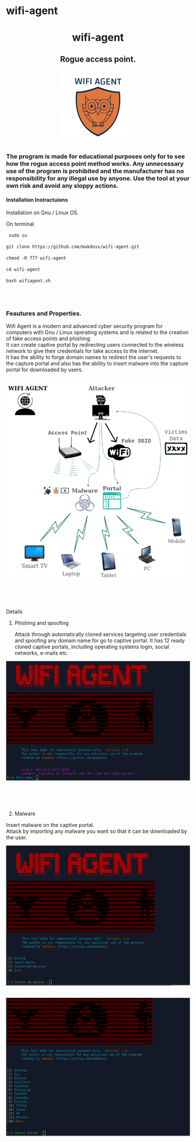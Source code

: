# wifi-agent

 <h1 align="center"> wifi-agent </h1>
 
 <h2 align="center"> Rogue access point. </h2> 
 

<p align="center">
<img src="logo/logo.png">  </br>
</p>


<h3>

The program is made for educational purposes only for to see how the rogue access point method works.
Any unnecessary use of the program is prohibited and the manufacturer has no responsibility for any illegal use by anyone.
Use the tool at your own risk and avoid any sloppy actions.

 </h3>
 
<p>
  
<h4> Installation Instractuions </h4>

Installation on Gnu / Linux OS. </br>

On terminal </br>

```diff
 sudo su 
```

```diff
git clone https://github.com/makdosx/wifi-agent.git 
```
```diff
chmod -R 777 wifi-agent 
```

```diff
cd wifi-agent
```

```diff
bash wifiagent.sh
```

</br> </br>

</p>



<h3>
Feautures and Properties.
</h3>

<p>
Wifi Agent is a modern and advanced cyber security program for computers with Gnu / Linux operating systems and is related to the creation of fake access points and phishing. </br>
It can create captive portal by redirecting users connected to the wireless network to give their credentials for take access to the internet. </br>
It has the ability to forge domain names to redirect the user's requests to the capture portal and also has the ability to insert malware into the capture portal for downloaded by users.
</p>

  </br>

 <img src="sc/diagram.png">
 
<br/> <br/> <br/> 

<p>
 
Details

 
1) Phishing and spoofing 

   Attack through automatically cloned services targeting user credentials <br/> 
   and spoofing any domain name for go to captive portal.
  It has 12 ready cloned captive portals, including operating systems login, social networks, e-mails etc. </br>
 
<img src="sc/sc1.png">


<br/> <br/> <br/> 

 
2) Malware 

  Insert malware on the captive portal. <br/>
  Attack by importing any malware you want so that it can be downloaded by the user.
 
<img src="sc/sc2.png"> </br> </br>

<img src="sc/sc3.png">
 

</p>
